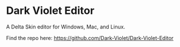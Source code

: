 # Dark Violet Editor

A Delta Skin editor for Windows, Mac, and Linux.

Find the repo here: https://github.com/Dark-Violet/Dark-Violet-Editor
